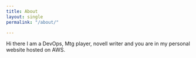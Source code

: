 ```yaml
---
title: About
layout: single
permalink: "/about/"

---
```

Hi there I am a DevOps, Mtg player, novell writer and you are in my personal website hosted on AWS.